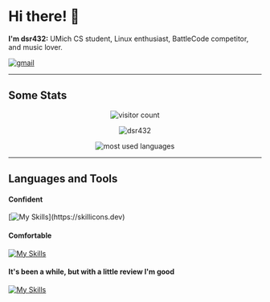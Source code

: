 # Hi there! 👋
**I'm  dsr432:** UMich CS student, Linux enthusiast, BattleCode competitor, and music lover. 

<p>
  <a href="mailto: dsreiffer432@gmail.com"><img src="https://img.shields.io/badge/Gmail-D14836?style=for-the-badge&logo=gmail&logoColor=white" alt="gmail" /></a>
</p>

---

## Some Stats

<p align="center"> 
  <img src="https://visitor-badge.glitch.me/badge?page_id=dsr432.visitor-badge&right_color=blue" alt="visitor count" />
</p>
<p align="center"> 
  <img src="https://github-readme-stats.vercel.app/api?username=dsr432&show_icons=true&theme=gotham" alt="dsr432" /> 
</p>
<p align="center"> 
  <img src="https://github-readme-stats.vercel.app/api/top-langs/?username=dsr432&theme=gotham" alt="most used languages" /> 
</p>

---

## Languages and Tools

#### Confident
[![My Skills](https://skillicons.dev/icons?i=python,cpp,git,github,idea,linux,stackoverflow,)](https://skillicons.dev)
#### Comfortable
[![My Skills](https://skillicons.dev/icons?i=html,css,gitlab,java,vscode)](https://skillicons.dev)
#### It's been a while, but with a little review I'm good
[![My Skills](https://skillicons.dev/icons?i=atom,ansible,matlab,neovim,octave)](https://skillicons.dev)
